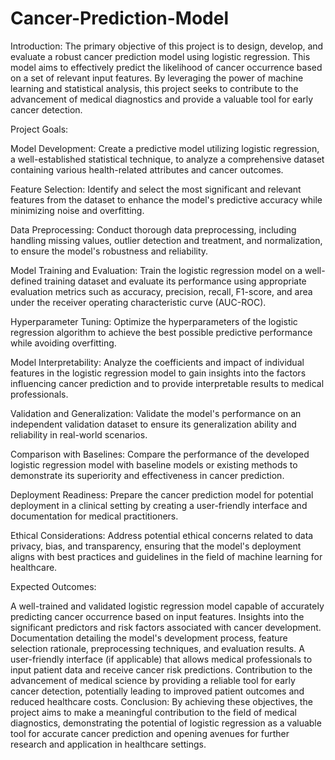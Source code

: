 # Cancer-Prediction-Model
Introduction:
The primary objective of this project is to design, develop, and evaluate a robust cancer prediction model using logistic regression. This model aims to effectively predict the likelihood of cancer occurrence based on a set of relevant input features. By leveraging the power of machine learning and statistical analysis, this project seeks to contribute to the advancement of medical diagnostics and provide a valuable tool for early cancer detection.

Project Goals:

Model Development: Create a predictive model utilizing logistic regression, a well-established statistical technique, to analyze a comprehensive dataset containing various health-related attributes and cancer outcomes.

Feature Selection: Identify and select the most significant and relevant features from the dataset to enhance the model's predictive accuracy while minimizing noise and overfitting.

Data Preprocessing: Conduct thorough data preprocessing, including handling missing values, outlier detection and treatment, and normalization, to ensure the model's robustness and reliability.

Model Training and Evaluation: Train the logistic regression model on a well-defined training dataset and evaluate its performance using appropriate evaluation metrics such as accuracy, precision, recall, F1-score, and area under the receiver operating characteristic curve (AUC-ROC).

Hyperparameter Tuning: Optimize the hyperparameters of the logistic regression algorithm to achieve the best possible predictive performance while avoiding overfitting.

Model Interpretability: Analyze the coefficients and impact of individual features in the logistic regression model to gain insights into the factors influencing cancer prediction and to provide interpretable results to medical professionals.

Validation and Generalization: Validate the model's performance on an independent validation dataset to ensure its generalization ability and reliability in real-world scenarios.

Comparison with Baselines: Compare the performance of the developed logistic regression model with baseline models or existing methods to demonstrate its superiority and effectiveness in cancer prediction.

Deployment Readiness: Prepare the cancer prediction model for potential deployment in a clinical setting by creating a user-friendly interface and documentation for medical practitioners.

Ethical Considerations: Address potential ethical concerns related to data privacy, bias, and transparency, ensuring that the model's deployment aligns with best practices and guidelines in the field of machine learning for healthcare.

Expected Outcomes:

A well-trained and validated logistic regression model capable of accurately predicting cancer occurrence based on input features.
Insights into the significant predictors and risk factors associated with cancer development.
Documentation detailing the model's development process, feature selection rationale, preprocessing techniques, and evaluation results.
A user-friendly interface (if applicable) that allows medical professionals to input patient data and receive cancer risk predictions.
Contribution to the advancement of medical science by providing a reliable tool for early cancer detection, potentially leading to improved patient outcomes and reduced healthcare costs.
Conclusion:
By achieving these objectives, the project aims to make a meaningful contribution to the field of medical diagnostics, demonstrating the potential of logistic regression as a valuable tool for accurate cancer prediction and opening avenues for further research and application in healthcare settings.






